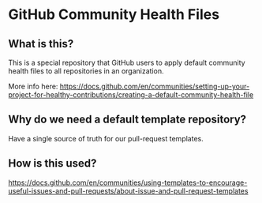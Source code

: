# GitHub Community Health Files

## What is this?

This is a special repository that GitHub users to apply default community health files to all repositories in an organization.

More info here: https://docs.github.com/en/communities/setting-up-your-project-for-healthy-contributions/creating-a-default-community-health-file

## Why do we need a default template repository?

Have a single source of truth for our pull-request templates.

## How is this used?

https://docs.github.com/en/communities/using-templates-to-encourage-useful-issues-and-pull-requests/about-issue-and-pull-request-templates
